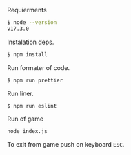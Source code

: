 Requierments
```bash
$ node --version
v17.3.0
```

Instalation deps.
```bash
$ npm install
```

Run formater of code.
```bash
$ npm run prettier
```

Run liner.
```bash
$ npm run eslint
```

Run of game
```bash
node index.js
```

To exit from game push on keyboard `ESC`.
